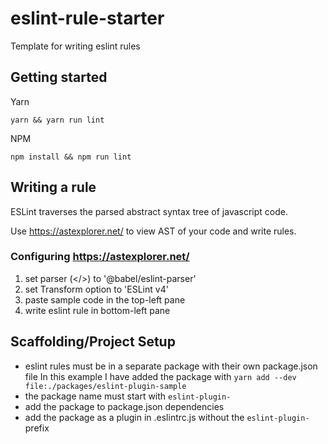 # eslint-rule-starter

Template for writing eslint rules

## Getting started

Yarn
```
yarn && yarn run lint
```

NPM
```
npm install && npm run lint
```

## Writing a rule

ESLint traverses the parsed abstract syntax tree of javascript code.

Use https://astexplorer.net/ to view AST of your code and write rules.

### Configuring https://astexplorer.net/

1. set parser (</>) to '@babel/eslint-parser'
2. set Transform option to 'ESLint v4'
3. paste sample code in the top-left pane
4. write eslint rule in bottom-left pane

## Scaffolding/Project Setup

- eslint rules must be in a separate package with their own package.json file
		In this example I have added the package with `yarn add --dev file:./packages/eslint-plugin-sample`
- the package name must start with `eslint-plugin-`
- add the package to package.json dependencies
- add the package as a plugin in .eslintrc.js without the `eslint-plugin-` prefix

